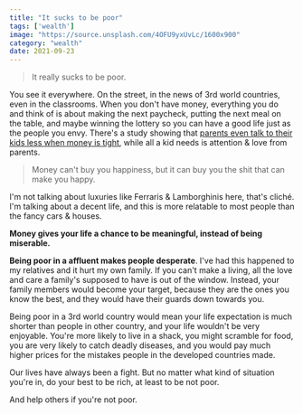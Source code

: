 ```yaml
---
title: "It sucks to be poor"
tags: ['wealth']
image: "https://source.unsplash.com/4OFU9yxUvLc/1600x900"
category: "wealth"
date: 2021-09-23
---
```


> It really sucks to be poor.

You see it everywhere. On the street, in the news of 3rd world countries, even in the classrooms. When you don't have money, everything you do and think of is about making the next paycheck, putting the next meal on the table, and maybe winning the lottery so you can have a good life just as the people you envy. There's a study showing that [parents even talk to their kids less when money is tight](https://news.berkeley.edu/2021/07/16/word-gap-when-moneys-tight-parents-talk-less-to-kids/), while all a kid needs is attention & love from parents.

> Money can't buy you happiness, but it can buy you the shit that can make you happy.

I'm not talking about luxuries like Ferraris & Lamborghinis here, that's cliché. I'm talking about a decent life, and this is more relatable to most people than the fancy cars & houses.

**Money gives your life a chance to be meaningful, instead of being miserable.**

**Being poor in a affluent makes people desperate**. I've had this happened to my relatives and it hurt my own family. If you can't make a living, all the love and care a family's supposed to have is out of the window. Instead, your family members would become your target, because they are the ones you know the best, and they would have their guards down towards you.

Being poor in a 3rd world country would mean your life expectation is much shorter than people in other country, and your life wouldn't be very enjoyable. You're more likely to live in a shack, you might scramble for food, you are very likely to catch deadly diseases, and you would pay much higher prices for the mistakes people in the developed countries made.

Our lives have always been a fight. But no matter what kind of situation you're in, do your best to be rich, at least to be not poor.

And help others if you're not poor.
